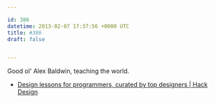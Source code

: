 ```yaml
---

id: 386
datetime: 2013-02-07 17:37:56 +0000 UTC
title: #386
draft: false


---
```


Good ol' Alex Baldwin, teaching the world. 

 
 * [Design lessons for programmers, curated by top designers | Hack Design](http://hackdesign.org/)


